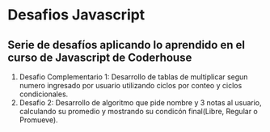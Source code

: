 # Desafios Javascript

## Serie de desafíos aplicando lo aprendido en el curso de Javascript de Coderhouse

1. Desafio Complementario 1: Desarrollo de tablas de multiplicar segun numero ingresado por usuario utilizando ciclos por conteo y ciclos condicionales.
2. Desafio 2: Desarrollo de algoritmo que pide nombre y 3 notas al usuario, calculando su promedio y mostrando su condicón final(Libre, Regular o Promueve).
